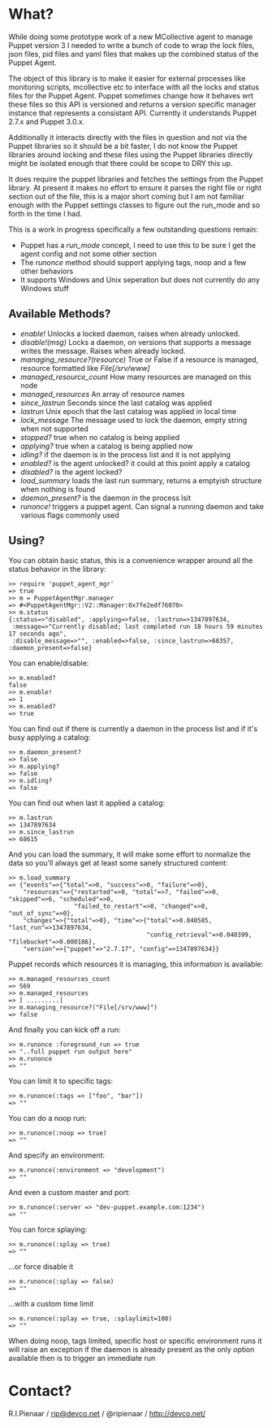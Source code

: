 What?
=====

While doing some prototype work of a new MCollective agent to manage Puppet
version 3 I needed to write a bunch of code to wrap the lock files, json files,
pid files and yaml files that makes up the combined status of the Puppet Agent.

The object of this library is to make it easier for external processes like
monitoring scripts, mcollective etc to interface with all the locks and status
files for the Puppet Agent. Puppet sometimes change how it behaves wrt these
files so this API is versioned and returns a version specific manager instance
that represents a consistant API. Currently it understands Puppet 2.7.x and
Puppet 3.0.x.

Additionally it interacts directly with the files in question and not via the
Puppet libraries so it should be a bit faster, I do not know the Puppet
libraries around locking and these files using the Puppet libraries directly
might be isolated enough that there could be scope to DRY this up.

It does require the puppet libraries and fetches the settings from the Puppet
library.  At present it makes no effort to ensure it parses the right file or
right section out of the file, this is a major short coming but I am not
familiar enough with the Puppet settings classes to figure out the run_mode and
so forth in the time I had.

This is a work in progress specifically a few outstanding questions remain:

  * Puppet has a *run_mode* concept, I need to use this to be sure I get the agent config and not some other section
  * The *runonce* method should support applying tags, noop and a few other behaviors
  * It supports Windows and Unix seperation but does not currently do any Windows stuff

Available Methods?
------------------

  * *enable!* Unlocks a locked daemon, raises when already unlocked.
  * *disable!(msg)* Locks a daemon, on versions that supports a message writes the message. Raises when already locked.
  * *managing_resource?(resource)* True or False if a resource is managed, resource formatted like *File[/srv/www]*
  * *managed_resource_count* How many resources are managed on this node
  * *managed_resources* An array of resource names
  * *since_lastrun* Seconds since the last catalog was applied
  * *lastrun* Unix epoch that the last catalog was applied in local time
  * *lock_message* The message used to lock the daemon, empty string when not supported
  * *stopped?* true when no catalog is being applied
  * *applying?* true when a catalog is being applied now
  * *idling?* if the daemon is in the process list and it is not applying
  * *enabled?* is the agent unlocked? it could at this point apply a catalog
  * *disabled?* is the agent locked?
  * *load_summary* loads the last run summary, returns a emptyish structure when nothing is found
  * *daemon_present?* is the daemon in the process lsit
  * *runonce!* triggers a puppet agent. Can signal a running daemon and take various flags commonly used

Using?
------

You can obtain basic status, this is a convenience wrapper around all the status behavior
in the library:

    >> require 'puppet_agent_mgr'
    => true
    >> m = PuppetAgentMgr.manager
    => #<PuppetAgentMgr::V2::Manager:0x7fe2edf76070>
    >> m.status
    {:status=>"disabled", :applying=>false, :lastrun=>1347897634,
     :message=>"Currently disabled; last completed run 18 hours 59 minutes 17 seconds ago",
     :disable_message=>"", :enabled=>false, :since_lastrun=>68357, :daemon_present=>false}

You can enable/disable:

    >> m.enabled?
    false
    >> m.enable!
    => 1
    >> m.enabled?
    => true

You can find out if there is currently a daemon in the process list and if it's
busy applying a catalog:

    >> m.daemon_present?
    => false
    >> m.applying?
    => false
    >> m.idling?
    => false

You can find out when last it applied a catalog:

    >> m.lastrun
    => 1347897634
    >> m.since_lastrun
    => 68615

And you can load the summary, it will make some effort to normalize the data
so you'll always get at least some sanely structured content:

    >> m.load_summary
    => {"events"=>{"total"=>0, "success"=>0, "failure"=>0},
        "resources"=>{"restarted"=>0, "total"=>7, "failed"=>0, "skipped"=>6, "scheduled"=>0,
                      "failed_to_restart"=>0, "changed"=>0, "out_of_sync"=>0},
        "changes"=>{"total"=>0}, "time"=>{"total"=>0.040585, "last_run"=>1347897634,
                                          "config_retrieval"=>0.040399, "filebucket"=>0.000186},
        "version"=>{"puppet"=>"2.7.17", "config"=>1347897634}}

Puppet records which resources it is managing, this information is available:

    >> m.managed_resources_count
    => 569
    >> m.managed_resources
    => [ .........]
    >> m.managing_resource?("File[/srv/www]")
    => false

And finally you can kick off a run:

    >> m.runonce :foreground_run => true
    => "..full puppet run output here"
    >> m.runonce
    => ""

You can limit it to specific tags:

    >> m.runonce(:tags => ["foo", "bar"])
    => ""

You can do a noop run:

    >> m.runonce(:noop => true)
    => ""

And specify an environment:

    >> m.runonce(:environment => "development")
    => ""

And even a custom master and port:

    >> m.runonce(:server => "dev-puppet.example.com:1234")
    => ""

You can force splaying:

    >> m.runonce(:splay => true)
    => ""

...or force disable it

    >> m.runonce(:splay => false)
    => ""

...with a custom time limit

    >> m.runonce(:splay => true, :splaylimit=100)
    => ""

When doing noop, tags limited, specific host or specific environment runs it
will raise an exception if the daemon is already present as the only option
available then is to trigger an immediate run

Contact?
========

R.I.Pienaar / rip@devco.net / @ripienaar / http://devco.net/

